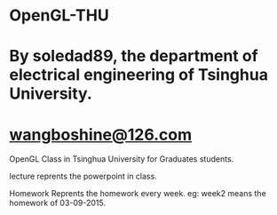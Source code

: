 # OpenGL-THU
# By soledad89, the department of electrical engineering of  Tsinghua University.
# wangboshine@126.com

OpenGL Class in Tsinghua University for Graduates students.

lecture reprents the powerpoint in class.

Homework Reprents the homework every week. eg: week2 means the homework of 03-09-2015. 
